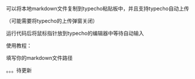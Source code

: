 可以将本地markdown文件复制到typecho粘贴板中，并且支持typecho自动上传

（可能需要将typecho的上传弹窗关闭）

运行代码后将鼠标指针放到typecho的编辑器中等待自动输入

使用教程：

填写你的markdown文件路径

。。。待更新
